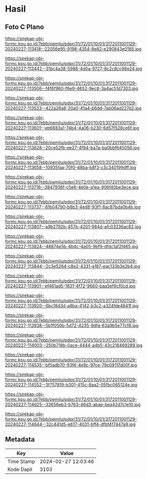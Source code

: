 # Hasil

## Foto C Plano

https://sirekap-obj-formc.kpu.go.id/7ebb/pemilu/pdpr/31/72/01/10/01/3172011001129-20240227-113418--22056e95-9198-4354-8e82-e290843e0185.jpg

https://sirekap-obj-formc.kpu.go.id/7ebb/pemilu/pdpr/31/72/01/10/01/3172011001129-20240227-113442--31bc4a38-5988-4d0a-9727-8c2c8cc98e24.jpg

https://sirekap-obj-formc.kpu.go.id/7ebb/pemilu/pdpr/31/72/01/10/01/3172011001129-20240227-113506--f4f6f960-f6e9-4652-9ec8-3a4ac51d7303.jpg

https://sirekap-obj-formc.kpu.go.id/7ebb/pemilu/pdpr/31/72/01/10/01/3172011001129-20240227-113533--422a26a8-20a0-41a4-b6dd-7ab06ad227d2.jpg

https://sirekap-obj-formc.kpu.go.id/7ebb/pemilu/pdpr/31/72/01/10/01/3172011001129-20240227-113601--eb6883a1-74b4-4a06-b230-6d57f528ce6f.jpg

https://sirekap-obj-formc.kpu.go.id/7ebb/pemilu/pdpr/31/72/01/10/01/3172011001129-20240227-113628--20ce52fb-ee27-4f94-ba7a-ba0bbf645056.jpg

https://sirekap-obj-formc.kpu.go.id/7ebb/pemilu/pdpr/31/72/01/10/01/3172011001129-20240227-113658--10935faa-70f0-48ba-b8f3-c3c340199dff.jpg

https://sirekap-obj-formc.kpu.go.id/7ebb/pemilu/pdpr/31/72/01/10/01/3172011001129-20240227-113716--3847936f-c5e6-4e0e-a1ea-906f40be3ece.jpg

https://sirekap-obj-formc.kpu.go.id/7ebb/pemilu/pdpr/31/72/01/10/01/3172011001129-20240227-113737--81b04790-b8b3-4ed8-93f1-8ac87bda0b4b.jpg

https://sirekap-obj-formc.kpu.go.id/7ebb/pemilu/pdpr/31/72/01/10/01/3172011001129-20240227-113807--a9b2792b-457b-4201-984d-afc03236ac82.jpg

https://sirekap-obj-formc.kpu.go.id/7ebb/pemilu/pdpr/31/72/01/10/01/3172011001129-20240227-113824--48874e5b-4b4c-4a05-9bf9-dfdc1af2f465.jpg

https://sirekap-obj-formc.kpu.go.id/7ebb/pemilu/pdpr/31/72/01/10/01/3172011001129-20240227-113844--2c3e5264-c8e2-4331-a187-eac133b3e2b4.jpg

https://sirekap-obj-formc.kpu.go.id/7ebb/pemilu/pdpr/31/72/01/10/01/3172011001129-20240227-113901--ef461ad5-1831-4f72-9660-baa5ef9cf0cd.jpg

https://sirekap-obj-formc.kpu.go.id/7ebb/pemilu/pdpr/31/72/01/10/01/3172011001129-20240227-113920--6bc18d3d-a8ba-4142-b3c2-a324fde4841f.jpg

https://sirekap-obj-formc.kpu.go.id/7ebb/pemilu/pdpr/31/72/01/10/01/3172011001129-20240227-113938--5b1f050b-5d72-4235-9dfa-63a9b5e77cf8.jpg

https://sirekap-obj-formc.kpu.go.id/7ebb/pemilu/pdpr/31/72/01/10/01/3172011001129-20240227-114003--250b718b-0ace-4444-a4b5-43c218469289.jpg

https://sirekap-obj-formc.kpu.go.id/7ebb/pemilu/pdpr/31/72/01/10/01/3172011001129-20240227-114535--bf5adb70-93f4-4e9c-97ce-79c09117d00f.jpg

https://sirekap-obj-formc.kpu.go.id/7ebb/pemilu/pdpr/31/72/01/10/01/3172011001129-20240227-114552--3f757819-b301-415c-8aa2-05fbc065124e.jpg

https://sirekap-obj-formc.kpu.go.id/7ebb/pemilu/pdpr/31/72/01/10/01/3172011001129-20240227-114625--33656eb3-b763-46d3-abae-bea42d7c1e10.jpg

https://sirekap-obj-formc.kpu.go.id/7ebb/pemilu/pdpr/31/72/01/10/01/3172011001129-20240227-114644--32c441d5-e617-4031-bff4-dfbf417447a9.jpg


## Metadata

| Key        | Value               |
| ---------- | ------------------- |
| Time Stamp | 2024-02-27 12:03:46 |
| Kode Dapil | 3103                |



